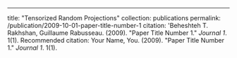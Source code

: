 ---
title: "Tensorized Random Projections"
collection: publications
permalink: /publication/2009-10-01-paper-title-number-1
citation: 'Beheshteh T. Rakhshan, Guillaume Rabusseau. (2009). &quot;Paper Title Number 1.&quot; <i>Journal 1</i>. 1(1).
Recommended citation: Your Name, You. (2009). "Paper Title Number 1." <i>Journal 1</i>. 1(1).
